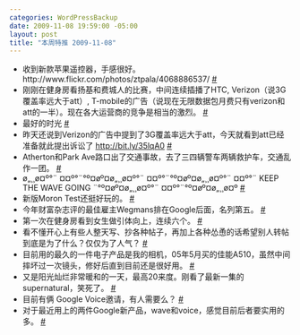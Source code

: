 ```yaml
--- 
categories: WordPressBackup
date: 2009-11-08 19:59:00 -05:00
layout: post
title: "本周特推 2009-11-08"
---
```

<div><!--more--></div>
<ul class="aktt_tweet_digest">
	<li>收到新款苹果遥控器，手感很好。http://www.flickr.com/photos/ztpala/4068886537/ <a class="aktt_tweet_time" href="http://twitter.com/ztpala/statuses/5371155050">#</a></li>
	<li>刚刚在健身房看扬基和费城人的比赛，中间连续插播了HTC, Verizon（说3G覆盖率远大于att）, T-mobile的广告（说现在无限数据包月费只有verizon和att的一半）。现在各大运营商的竞争是相当的激烈。 <a class="aktt_tweet_time" href="http://twitter.com/ztpala/statuses/5382873881">#</a></li>
	<li>最好的时光 <a class="aktt_tweet_time" href="http://twitter.com/ztpala/statuses/5385854996">#</a></li>
	<li>昨天还说到Verizon的广告中提到了3G覆盖率远大于att，今天就看到att已经准备就此提出诉讼了 <a rel="nofollow" href="http://bit.ly/35lqA0">http://bit.ly/35lqA0</a> <a class="aktt_tweet_time" href="http://twitter.com/ztpala/statuses/5404028518">#</a></li>
	<li>Atherton和Park Ave路口出了交通事故，去了三四辆警车两辆救护车，交通乱作一团。 <a class="aktt_tweet_time" href="http://twitter.com/ztpala/statuses/5405549361">#</a></li>
	<li>ø„¸¸ø¤º°¨ ¤¤º°¨°º¤øº¤ø„¸¸ø¤º°¨ ¤¤º°¨°º¤øº¤ø„¸¸ø¤º°¨ ¤¤º°¨ KEEP THE WAVE GOING ¨°º¤øº¤ø„¸¸ø¤º°¨ ¤¤º°¨°º¤øº¤ø„¸¸ø¤º <a class="aktt_tweet_time" href="http://twitter.com/ztpala/statuses/5435809541">#</a></li>
	<li>新版Moron Test还挺好玩的。 <a class="aktt_tweet_time" href="http://twitter.com/ztpala/statuses/5445172460">#</a></li>
	<li>今年财富杂志评的最佳雇主Wegmans排在Google后面，名列第五。 <a class="aktt_tweet_time" href="http://twitter.com/ztpala/statuses/5467924932">#</a></li>
	<li>第一次在健身房看到女生做引体向上，连续六个。 <a class="aktt_tweet_time" href="http://twitter.com/ztpala/statuses/5497274431">#</a></li>
	<li>看不懂开心上有些人整天写、抄各种帖子，再加上各种怂恿的话希望别人转帖到底是为了什么？仅仅为了人气？ <a class="aktt_tweet_time" href="http://twitter.com/ztpala/statuses/5514648465">#</a></li>
	<li>目前用的最久的一件电子产品是我的相机，05年5月买的佳能A510，虽然中间摔坏过一次镜头，修好后直到目前还是很好用。 <a class="aktt_tweet_time" href="http://twitter.com/ztpala/statuses/5540300825">#</a></li>
	<li>又是阳光灿烂非常暖和的一天，最高20来度。刚看了最新一集的supernatural，笑死了。 <a class="aktt_tweet_time" href="http://twitter.com/ztpala/statuses/5546347084">#</a></li>
	<li>目前有俩 Google Voice邀请，有人需要么？ <a class="aktt_tweet_time" href="http://twitter.com/ztpala/statuses/5546545041">#</a></li>
	<li>对于最近用上的两件Google新产品，wave和voice，感觉目前后者要实用的多。 <a class="aktt_tweet_time" href="http://twitter.com/ztpala/statuses/5546959250">#</a></li>
</ul>
